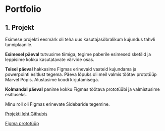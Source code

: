 # Portfolio
## 1. Projekt
Esimese projekti eesmärk oli teha uus kasutajasõbralikum kujundus tahvli tunniplaanile. 

**Esimesel päeval** tutvusime tiimiga, tegime paberile esimesed sketšid ja leppisime kokku kasutatavate värvide osas.

**Teisel päeval** hakkasime Figmas erinevaid vaateid kujundama ja powerpointi esitlust tegema. Päeva lõpuks oli meil valmis töötav prototüüp Marvel Popis.
Alustasime koodi kirjutamisega. 

**Kolmandal päeval** panime kokku Figmas töötava prototüübi ja valmistusime esitluseks.

Minu roll oli Figmas erinevate Sidebaride tegemine.

[Projekti leht Githubis](https://github.com/Jentar/Tunniplaan)

[Figma prototüüp](https://www.figma.com/file/QegFWhJzta9KLojfA8HF7T/Tunniplaan?node-id=0%3A1)



